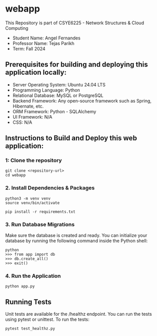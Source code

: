 # webapp

This Repository is part of CSYE6225 - Network Structures & Cloud Computing 
- Student Name: Angel Fernandes
- Professor Name: Tejas Parikh
- Term: Fall 2024

## Prerequisites for building and deploying this application locally:
- Server Operating System: Ubuntu 24.04 LTS
- Programming Language: Python
- Relational Database: MySQL or PostgreSQL
- Backend Framework: Any open-source framework such as Spring, Hibernate, etc.
- ORM Framework: Python - SQLAlchemy
- UI Framework: N/A
- CSS: N/A

## Instructions to Build and Deploy this web application:

### 1: Clone the repository
```
git clone <repository-url>
cd webapp
```

### 2. Install Dependencies & Packages
```
python3 -m venv venv
source venv/bin/activate
```
```
pip install -r requirements.txt
```

### 3. Run Database Migrations
Make sure the database is created and ready. You can initialize your database by running the following command inside the Python shell:
```
python
>>> from app import db
>>> db.create_all()
>>> exit()
```

### 4. Run the Application
```
python app.py
```

## Running Tests
Unit tests are available for the /healthz endpoint. You can run the tests using pytest or unittest. To run the tests:
```
pytest test_healthz.py
```